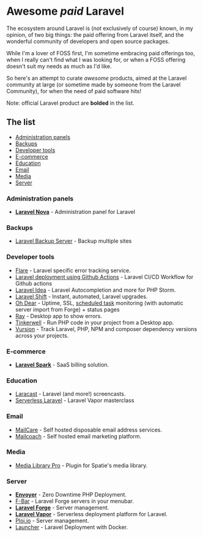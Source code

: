 # Awesome _paid_ Laravel

The ecosystem around Laravel is (not exclusively of course) known, in my opinion, of two big things: the paid offering from Laravel itself, and the wonderful community of developers and open source packages.

While I'm a lover of FOSS first, I'm sometime embracing paid offerings too, when I really can't find what I was looking for, or when a FOSS offering doesn't suit my needs as much as I'd like.

So here's an attempt to curate _awesome_ products, aimed at the Laravel community at large (or sometime made by someone from the Laravel Community), for when the need of paid software hits!

Note: official Laravel product are **bolded** in the list.

## The list

- [Administration panels](#administration-panels)
- [Backups](#backups)
- [Developer tools](#developer-tools)
- [E-commerce](#e-commerce)
- [Education](#education)
- [Email](#email)
- [Media](#media)
- [Server](#server)

### Administration panels
- **[Laravel Nova](https://nova.laravel.com/)** - Administration panel for Laravel

### Backups

- [Laravel Backup Server](https://spatie.be/products/laravel-backup-server) - Backup multiple sites

### Developer tools

- [Flare](https://flareapp.io/) - Laravel specific error tracking service.
- [Laravel deployment using Github Actions](https://sjorso.com/laravel-deployment-using-github-actions) - Laravel CI/CD Workflow for Github actions
- [Laravel Idea](https://laravel-idea.com/) - Laravel Autocompletion and more for PHP Storm.
- [Laravel Shift](https://laravelshift.com/) - Instant, automated, Laravel upgrades.
- [Oh Dear](https://ohdear.app/) - Uptime, SSL, [scheduled task](https://github.com/spatie/laravel-schedule-monitor) monitoring (with automatic server import from Forge) + status pages 
- [Ray](https://myray.app/) - Desktop app to show errors.
- [Tinkerwell](https://tinkerwell.app/) - Run PHP code in your project from a Desktop app.
- [Vursion](https://vursion.io/) - Track Laravel, PHP, NPM and composer dependency versions across your projects.

### E-commerce

- **[Laravel Spark](https://spark.laravel.com/)** - SaaS billing solution.

### Education

- [Laracast](https://laracasts.com/) - Laravel (and more!) screencasts.
- [Serverless Laravel](https://serverlesslaravelcourse.com) - Laravel Vapor masterclass

### Email

- [MailCare](https://mailcare.io/) - Self hosted disposable email address services.
- [Mailcoach](https://mailcoach.app/) - Self hosted email marketing platform.

### Media

- [Media Library Pro](https://medialibrary.pro/) - Plugin for Spatie's media library.

### Server

- **[Envoyer](https://envoyer.io/)** - Zero Downtime PHP Deployment.
- [F-Bar](https://laravel-forge-menubar.com/) - Laravel Forge servers in your menubar.
- **[Laravel Forge](https://forge.laravel.com)** - Server management.
- **[Laravel Vapor](https://vapor.laravel.com/)** - Serverless deployment platform for Laravel.
- [Ploi.io](https://ploi.io/) - Server management.
- [Launcher](https://uselauncher.com) - Laravel Deployment with Docker.
